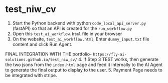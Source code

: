 # test_niw_cv

1. Start the Python backend with python ``code_local_api_server.py`` (fastAPI) so that an API is created for the ``run_workflow.py``
2. Open this ``test_ai_workflow.html`` file in your browser
3. On the website, ``test_ai_workflow.html``, Enter ``dummy_input.txt`` file content and click Run Agent.

FINAL INTEGRATION WITH THE portfolio- ``https://fly-ai-solutions.github.io/test_niw_cv/``
4. If Step 3 TEST works, then generate the two jsons from the ``index.html`` page and feed it internally to the AI Agent to generate the final output to display to the user.
5. Payment Page needs to be integrated with stripe.

